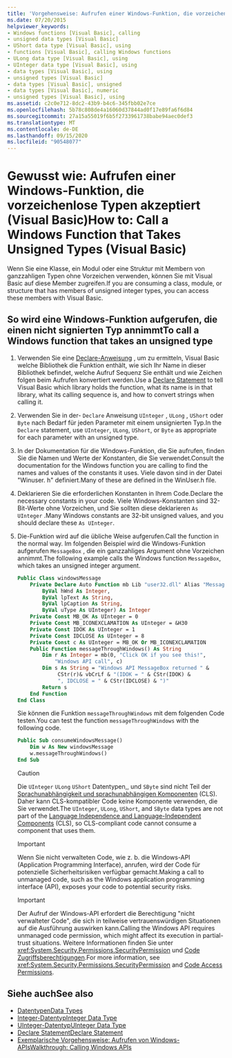 ```yaml
---
title: 'Vorgehensweise: Aufrufen einer Windows-Funktion, die vorzeichenlose Typen akzeptiert'
ms.date: 07/20/2015
helpviewer_keywords:
- Windows functions [Visual Basic], calling
- unsigned data types [Visual Basic]
- UShort data type [Visual Basic], using
- functions [Visual Basic], calling Windows functions
- ULong data type [Visual Basic], using
- UInteger data type [Visual Basic], using
- data types [Visual Basic], using
- unsigned types [Visual Basic]
- data types [Visual Basic], unsigned
- data types [Visual Basic], numeric
- unsigned types [Visual Basic], using
ms.assetid: c2c0e712-8dc2-43b9-b4c6-345fbb02e7ce
ms.openlocfilehash: 5b78c808de4a16060d37844ad0f17e89fa6f6d84
ms.sourcegitcommit: 27a15a55019f6b5f2733961738babe94aec0def3
ms.translationtype: MT
ms.contentlocale: de-DE
ms.lasthandoff: 09/15/2020
ms.locfileid: "90548077"
---
```

# <a name="how-to-call-a-windows-function-that-takes-unsigned-types-visual-basic"></a><span data-ttu-id="fe288-102">Gewusst wie: Aufrufen einer Windows-Funktion, die vorzeichenlose Typen akzeptiert (Visual Basic)</span><span class="sxs-lookup"><span data-stu-id="fe288-102">How to: Call a Windows Function that Takes Unsigned Types (Visual Basic)</span></span>

<span data-ttu-id="fe288-103">Wenn Sie eine Klasse, ein Modul oder eine Struktur mit Membern von ganzzahligen Typen ohne Vorzeichen verwenden, können Sie mit Visual Basic auf diese Member zugreifen.</span><span class="sxs-lookup"><span data-stu-id="fe288-103">If you are consuming a class, module, or structure that has members of unsigned integer types, you can access these members with Visual Basic.</span></span>

## <a name="to-call-a-windows-function-that-takes-an-unsigned-type"></a><span data-ttu-id="fe288-104">So wird eine Windows-Funktion aufgerufen, die einen nicht signierten Typ annimmt</span><span class="sxs-lookup"><span data-stu-id="fe288-104">To call a Windows function that takes an unsigned type</span></span>

1. <span data-ttu-id="fe288-105">Verwenden Sie eine [Declare-Anweisung](../../language-reference/statements/declare-statement.md) , um zu ermitteln, Visual Basic welche Bibliothek die Funktion enthält, wie sich Ihr Name in dieser Bibliothek befindet, welche Aufruf Sequenz Sie enthält und wie Zeichen folgen beim Aufrufen konvertiert werden.</span><span class="sxs-lookup"><span data-stu-id="fe288-105">Use a [Declare Statement](../../language-reference/statements/declare-statement.md) to tell Visual Basic which library holds the function, what its name is in that library, what its calling sequence is, and how to convert strings when calling it.</span></span>

2. <span data-ttu-id="fe288-106">Verwenden Sie in der- `Declare` Anweisung `UInteger` , `ULong` , `UShort` oder `Byte` nach Bedarf für jeden Parameter mit einem unsignierten Typ.</span><span class="sxs-lookup"><span data-stu-id="fe288-106">In the `Declare` statement, use `UInteger`, `ULong`, `UShort`, or `Byte` as appropriate for each parameter with an unsigned type.</span></span>

3. <span data-ttu-id="fe288-107">In der Dokumentation für die Windows-Funktion, die Sie aufrufen, finden Sie die Namen und Werte der Konstanten, die Sie verwendet.</span><span class="sxs-lookup"><span data-stu-id="fe288-107">Consult the documentation for the Windows function you are calling to find the names and values of the constants it uses.</span></span> <span data-ttu-id="fe288-108">Viele davon sind in der Datei "Winuser. h" definiert.</span><span class="sxs-lookup"><span data-stu-id="fe288-108">Many of these are defined in the WinUser.h file.</span></span>

4. <span data-ttu-id="fe288-109">Deklarieren Sie die erforderlichen Konstanten in Ihrem Code.</span><span class="sxs-lookup"><span data-stu-id="fe288-109">Declare the necessary constants in your code.</span></span> <span data-ttu-id="fe288-110">Viele Windows-Konstanten sind 32-Bit-Werte ohne Vorzeichen, und Sie sollten diese deklarieren `As UInteger` .</span><span class="sxs-lookup"><span data-stu-id="fe288-110">Many Windows constants are 32-bit unsigned values, and you should declare these `As UInteger`.</span></span>

5. <span data-ttu-id="fe288-111">Die-Funktion wird auf die übliche Weise aufgerufen.</span><span class="sxs-lookup"><span data-stu-id="fe288-111">Call the function in the normal way.</span></span> <span data-ttu-id="fe288-112">Im folgenden Beispiel wird die Windows-Funktion aufgerufen `MessageBox` , die ein ganzzahliges Argument ohne Vorzeichen annimmt.</span><span class="sxs-lookup"><span data-stu-id="fe288-112">The following example calls the Windows function `MessageBox`, which takes an unsigned integer argument.</span></span>

    ```vb
    Public Class windowsMessage
        Private Declare Auto Function mb Lib "user32.dll" Alias "MessageBox" (
            ByVal hWnd As Integer,
            ByVal lpText As String,
            ByVal lpCaption As String,
            ByVal uType As UInteger) As Integer
        Private Const MB_OK As UInteger = 0
        Private Const MB_ICONEXCLAMATION As UInteger = &H30
        Private Const IDOK As UInteger = 1
        Private Const IDCLOSE As UInteger = 8
        Private Const c As UInteger = MB_OK Or MB_ICONEXCLAMATION
        Public Function messageThroughWindows() As String
            Dim r As Integer = mb(0, "Click OK if you see this!",
                "Windows API call", c)
            Dim s As String = "Windows API MessageBox returned " &
                 CStr(r)& vbCrLf & "(IDOK = " & CStr(IDOK) &
                 ", IDCLOSE = " & CStr(IDCLOSE) & ")"
            Return s
        End Function
    End Class
    ```

     <span data-ttu-id="fe288-113">Sie können die Funktion `messageThroughWindows` mit dem folgenden Code testen.</span><span class="sxs-lookup"><span data-stu-id="fe288-113">You can test the function `messageThroughWindows` with the following code.</span></span>

    ```vb
    Public Sub consumeWindowsMessage()
        Dim w As New windowsMessage
        w.messageThroughWindows()
    End Sub
    ```

    > [!CAUTION]
    > <span data-ttu-id="fe288-114">Die `UInteger` `ULong` `UShort` Datentypen,, und `SByte` sind nicht Teil der [Sprachunabhängigkeit und sprachunabhängigen Komponenten](../../../standard/language-independence-and-language-independent-components.md) (CLS). Daher kann CLS-kompatibler Code keine Komponente verwenden, die Sie verwendet.</span><span class="sxs-lookup"><span data-stu-id="fe288-114">The `UInteger`, `ULong`, `UShort`, and `SByte` data types are not part of the [Language Independence and Language-Independent Components](../../../standard/language-independence-and-language-independent-components.md) (CLS), so CLS-compliant code cannot consume a component that uses them.</span></span>

    > [!IMPORTANT]
    > <span data-ttu-id="fe288-115">Wenn Sie nicht verwalteten Code, wie z. b. die Windows-API (Application Programming Interface), anrufen, wird der Code für potenzielle Sicherheitsrisiken verfügbar gemacht.</span><span class="sxs-lookup"><span data-stu-id="fe288-115">Making a call to unmanaged code, such as the Windows application programming interface (API), exposes your code to potential security risks.</span></span>

    > [!IMPORTANT]
    > <span data-ttu-id="fe288-116">Der Aufruf der Windows-API erfordert die Berechtigung "nicht verwalteter Code", die sich in teilweise vertrauenswürdigen Situationen auf die Ausführung auswirken kann.</span><span class="sxs-lookup"><span data-stu-id="fe288-116">Calling the Windows API requires unmanaged code permission, which might affect its execution in partial-trust situations.</span></span> <span data-ttu-id="fe288-117">Weitere Informationen finden Sie unter <xref:System.Security.Permissions.SecurityPermission> und [Code Zugriffsberechtigungen](/previous-versions/dotnet/netframework-4.0/h846e9b3(v=vs.100)).</span><span class="sxs-lookup"><span data-stu-id="fe288-117">For more information, see <xref:System.Security.Permissions.SecurityPermission> and [Code Access Permissions](/previous-versions/dotnet/netframework-4.0/h846e9b3(v=vs.100)).</span></span>

## <a name="see-also"></a><span data-ttu-id="fe288-118">Siehe auch</span><span class="sxs-lookup"><span data-stu-id="fe288-118">See also</span></span>

- [<span data-ttu-id="fe288-119">Datentypen</span><span class="sxs-lookup"><span data-stu-id="fe288-119">Data Types</span></span>](../../language-reference/data-types/index.md)
- [<span data-ttu-id="fe288-120">Integer-Datentyp</span><span class="sxs-lookup"><span data-stu-id="fe288-120">Integer Data Type</span></span>](../../language-reference/data-types/integer-data-type.md)
- [<span data-ttu-id="fe288-121">UInteger-Datentyp</span><span class="sxs-lookup"><span data-stu-id="fe288-121">UInteger Data Type</span></span>](../../language-reference/data-types/uinteger-data-type.md)
- [<span data-ttu-id="fe288-122">Declare Statement</span><span class="sxs-lookup"><span data-stu-id="fe288-122">Declare Statement</span></span>](../../language-reference/statements/declare-statement.md)
- [<span data-ttu-id="fe288-123">Exemplarische Vorgehensweise: Aufrufen von Windows-APIs</span><span class="sxs-lookup"><span data-stu-id="fe288-123">Walkthrough: Calling Windows APIs</span></span>](walkthrough-calling-windows-apis.md)
